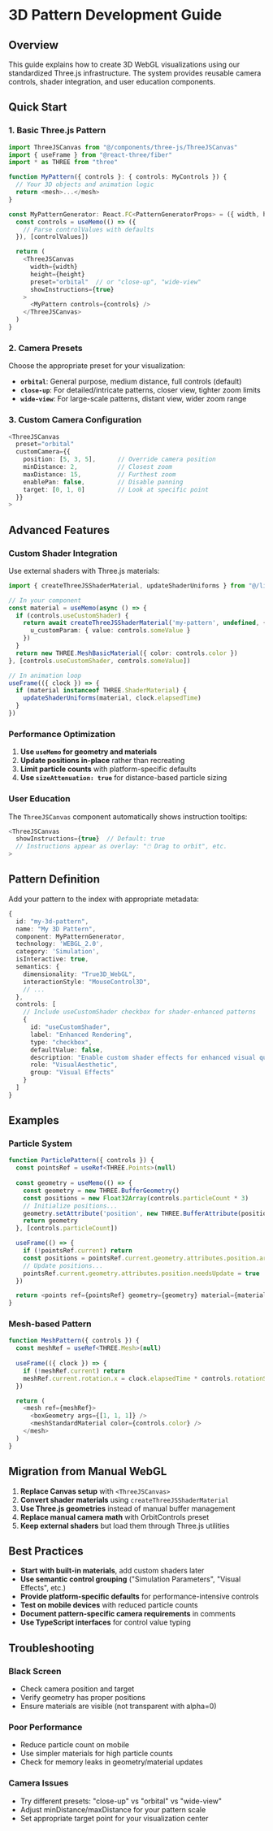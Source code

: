 # 3D Pattern Development Guide

## Overview

This guide explains how to create 3D WebGL visualizations using our standardized Three.js infrastructure. The system provides reusable camera controls, shader integration, and user education components.

## Quick Start

### 1. Basic Three.js Pattern

```typescript
import ThreeJSCanvas from "@/components/three-js/ThreeJSCanvas"
import { useFrame } from "@react-three/fiber"
import * as THREE from "three"

function MyPattern({ controls }: { controls: MyControls }) {
  // Your 3D objects and animation logic
  return <mesh>...</mesh>
}

const MyPatternGenerator: React.FC<PatternGeneratorProps> = ({ width, height, controlValues }) => {
  const controls = useMemo(() => ({
    // Parse controlValues with defaults
  }), [controlValues])

  return (
    <ThreeJSCanvas
      width={width}
      height={height}
      preset="orbital"  // or "close-up", "wide-view"
      showInstructions={true}
    >
      <MyPattern controls={controls} />
    </ThreeJSCanvas>
  )
}
```

### 2. Camera Presets

Choose the appropriate preset for your visualization:

- **`orbital`**: General purpose, medium distance, full controls (default)
- **`close-up`**: For detailed/intricate patterns, closer view, tighter zoom limits
- **`wide-view`**: For large-scale patterns, distant view, wider zoom range

### 3. Custom Camera Configuration

```typescript
<ThreeJSCanvas
  preset="orbital"
  customCamera={{
    position: [5, 3, 5],      // Override camera position
    minDistance: 2,           // Closest zoom
    maxDistance: 15,          // Furthest zoom
    enablePan: false,         // Disable panning
    target: [0, 1, 0]         // Look at specific point
  }}
>
```

## Advanced Features

### Custom Shader Integration

Use external shaders with Three.js materials:

```typescript
import { createThreeJSShaderMaterial, updateShaderUniforms } from "@/lib/threejs-shader-utils"

// In your component
const material = useMemo(async () => {
  if (controls.useCustomShader) {
    return await createThreeJSShaderMaterial('my-pattern', undefined, {
      u_customParam: { value: controls.someValue }
    })
  }
  return new THREE.MeshBasicMaterial({ color: controls.color })
}, [controls.useCustomShader, controls.someValue])

// In animation loop
useFrame(({ clock }) => {
  if (material instanceof THREE.ShaderMaterial) {
    updateShaderUniforms(material, clock.elapsedTime)
  }
})
```

### Performance Optimization

1. **Use `useMemo` for geometry and materials**
2. **Update positions in-place** rather than recreating
3. **Limit particle counts** with platform-specific defaults
4. **Use `sizeAttenuation: true`** for distance-based particle sizing

### User Education

The `ThreeJSCanvas` component automatically shows instruction tooltips:

```typescript
<ThreeJSCanvas
  showInstructions={true}  // Default: true
  // Instructions appear as overlay: "🖱️ Drag to orbit", etc.
>
```

## Pattern Definition

Add your pattern to the index with appropriate metadata:

```typescript
{
  id: "my-3d-pattern",
  name: "My 3D Pattern",
  component: MyPatternGenerator,
  technology: 'WEBGL_2.0',
  category: 'Simulation',
  isInteractive: true,
  semantics: {
    dimensionality: "True3D_WebGL",
    interactionStyle: "MouseControl3D",
    // ...
  },
  controls: [
    // Include useCustomShader checkbox for shader-enhanced patterns
    {
      id: "useCustomShader",
      label: "Enhanced Rendering",
      type: "checkbox",
      defaultValue: false,
      description: "Enable custom shader effects for enhanced visual quality.",
      role: "VisualAesthetic",
      group: "Visual Effects"
    }
  ]
}
```

## Examples

### Particle System

```typescript
function ParticlePattern({ controls }) {
  const pointsRef = useRef<THREE.Points>(null)
  
  const geometry = useMemo(() => {
    const geometry = new THREE.BufferGeometry()
    const positions = new Float32Array(controls.particleCount * 3)
    // Initialize positions...
    geometry.setAttribute('position', new THREE.BufferAttribute(positions, 3))
    return geometry
  }, [controls.particleCount])

  useFrame(() => {
    if (!pointsRef.current) return
    const positions = pointsRef.current.geometry.attributes.position.array as Float32Array
    // Update positions...
    pointsRef.current.geometry.attributes.position.needsUpdate = true
  })

  return <points ref={pointsRef} geometry={geometry} material={material} />
}
```

### Mesh-based Pattern

```typescript
function MeshPattern({ controls }) {
  const meshRef = useRef<THREE.Mesh>(null)
  
  useFrame(({ clock }) => {
    if (!meshRef.current) return
    meshRef.current.rotation.x = clock.elapsedTime * controls.rotationSpeed
  })

  return (
    <mesh ref={meshRef}>
      <boxGeometry args={[1, 1, 1]} />
      <meshStandardMaterial color={controls.color} />
    </mesh>
  )
}
```

## Migration from Manual WebGL

1. **Replace Canvas setup** with `<ThreeJSCanvas>`
2. **Convert shader materials** using `createThreeJSShaderMaterial`
3. **Use Three.js geometries** instead of manual buffer management
4. **Replace manual camera math** with OrbitControls preset
5. **Keep external shaders** but load them through Three.js utilities

## Best Practices

- **Start with built-in materials**, add custom shaders later
- **Use semantic control grouping** ("Simulation Parameters", "Visual Effects", etc.)
- **Provide platform-specific defaults** for performance-intensive controls
- **Test on mobile devices** with reduced particle counts
- **Document pattern-specific camera requirements** in comments
- **Use TypeScript interfaces** for control value typing

## Troubleshooting

### Black Screen
- Check camera position and target
- Verify geometry has proper positions
- Ensure materials are visible (not transparent with alpha=0)

### Poor Performance  
- Reduce particle count on mobile
- Use simpler materials for high particle counts
- Check for memory leaks in geometry/material updates

### Camera Issues
- Try different presets: "close-up" vs "orbital" vs "wide-view"
- Adjust minDistance/maxDistance for your pattern scale
- Set appropriate target point for your visualization center